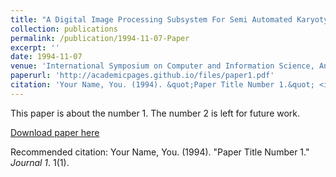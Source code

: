```yaml
---
title: "A Digital Image Processing Subsystem For Semi Automated Karyotyping"
collection: publications
permalink: /publication/1994-11-07-Paper
excerpt: ''
date: 1994-11-07
venue: 'International Symposium on Computer and Information Science, Antalya, Turkey, (November 7-9)'
paperurl: 'http://academicpages.github.io/files/paper1.pdf'
citation: 'Your Name, You. (1994). &quot;Paper Title Number 1.&quot; <i>Journal 1</i>. 1(1).'
---
```

This paper is about the number 1. The number 2 is left for future work.

[Download paper here](http://academicpages.github.io/files/paper1.pdf)

Recommended citation: Your Name, You. (1994). "Paper Title Number 1." <i>Journal 1</i>. 1(1).

